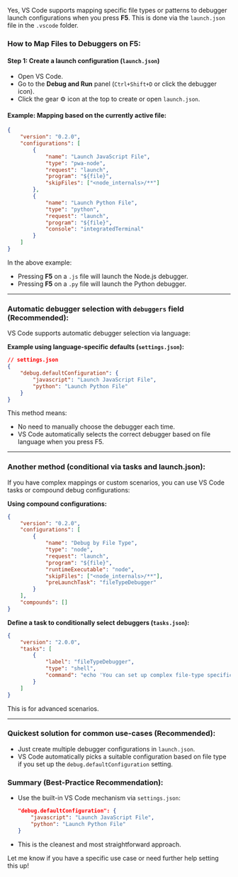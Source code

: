 Yes, VS Code supports mapping specific file types or patterns to debugger launch configurations when you press **F5**. This is done via the `launch.json` file in the `.vscode` folder.

### How to Map Files to Debuggers on F5:

#### Step 1: Create a launch configuration (`launch.json`)

* Open VS Code.
* Go to the **Debug and Run** panel (`Ctrl+Shift+D` or click the debugger icon).
* Click the gear ⚙️ icon at the top to create or open `launch.json`.

#### Example: Mapping based on the currently active file:

```json
{
    "version": "0.2.0",
    "configurations": [
        {
            "name": "Launch JavaScript File",
            "type": "pwa-node",
            "request": "launch",
            "program": "${file}",
            "skipFiles": ["<node_internals>/**"]
        },
        {
            "name": "Launch Python File",
            "type": "python",
            "request": "launch",
            "program": "${file}",
            "console": "integratedTerminal"
        }
    ]
}
```

In the above example:

* Pressing **F5** on a `.js` file will launch the Node.js debugger.
* Pressing **F5** on a `.py` file will launch the Python debugger.

---

### Automatic debugger selection with `debuggers` field (Recommended):

VS Code supports automatic debugger selection via language:

**Example using language-specific defaults (`settings.json`):**

```json
// settings.json
{
    "debug.defaultConfiguration": {
        "javascript": "Launch JavaScript File",
        "python": "Launch Python File"
    }
}
```

This method means:

* No need to manually choose the debugger each time.
* VS Code automatically selects the correct debugger based on file language when you press F5.

---

### Another method (conditional via tasks and launch.json):

If you have complex mappings or custom scenarios, you can use VS Code tasks or compound debug configurations:

**Using compound configurations:**

```json
{
    "version": "0.2.0",
    "configurations": [
        {
            "name": "Debug by File Type",
            "type": "node",
            "request": "launch",
            "program": "${file}",
            "runtimeExecutable": "node",
            "skipFiles": ["<node_internals>/**"],
            "preLaunchTask": "fileTypeDebugger"
        }
    ],
    "compounds": []
}
```

**Define a task to conditionally select debuggers (`tasks.json`):**

```json
{
    "version": "2.0.0",
    "tasks": [
        {
            "label": "fileTypeDebugger",
            "type": "shell",
            "command": "echo 'You can set up complex file-type specific tasks here'"
        }
    ]
}
```

This is for advanced scenarios.

---

### Quickest solution for common use-cases (Recommended):

* Just create multiple debugger configurations in `launch.json`.
* VS Code automatically picks a suitable configuration based on file type if you set up the `debug.defaultConfiguration` setting.

### Summary (Best-Practice Recommendation):

* Use the built-in VS Code mechanism via `settings.json`:

  ```json
  "debug.defaultConfiguration": {
      "javascript": "Launch JavaScript File",
      "python": "Launch Python File"
  }
  ```
* This is the cleanest and most straightforward approach.

Let me know if you have a specific use case or need further help setting this up!
